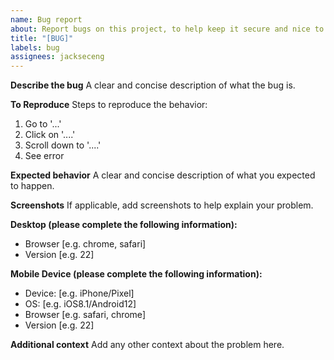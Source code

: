 ```yaml
---
name: Bug report
about: Report bugs on this project, to help keep it secure and nice to use
title: "[BUG]"
labels: bug
assignees: jackseceng
---
```


**Describe the bug**
A clear and concise description of what the bug is.

**To Reproduce**
Steps to reproduce the behavior:

1. Go to '...'
2. Click on '....'
3. Scroll down to '....'
4. See error

**Expected behavior**
A clear and concise description of what you expected to happen.

**Screenshots**
If applicable, add screenshots to help explain your problem.

**Desktop (please complete the following information):**

- Browser [e.g. chrome, safari]
- Version [e.g. 22]

**Mobile Device (please complete the following information):**

- Device: [e.g. iPhone/Pixel]
- OS: [e.g. iOS8.1/Android12]
- Browser [e.g. safari, chrome]
- Version [e.g. 22]

**Additional context**
Add any other context about the problem here.
